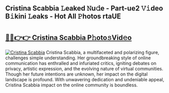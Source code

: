 ## Cristina Scabbia 𝙻eaked 𝙽u𝚍e - Part-ue2 𝚅𝚒deo B𝚒kini 𝙻eaks - Hot All 𝙿hotos rtaUE

# <h2><a href="http://ld4j8e.urlbe.top/?page=Cristina+Scabbia">🔗🔗👉👉 Cristina Scabbia P𝚑oto𝚜Vid𝚎o</a></h2>

[![Cristina Scabbia](https://i.imgur.com/eBuTRDB.gif)](http://ld4j8e.urlbe.top/?page=Cristina+Scabbia)
Cristina Scabbia, a multifaceted and polarizing figure, challenges simple understanding. Her groundbreaking style of online communication has enthralled and infuriated critics, igniting debates on privacy, artistic expression, and the evolving nature of virtual communities. Though her future intentions are unknown, her impact on the digital landscape is profound. With unwavering dedication and undeniable appeal, Cristina Scabbia impact on the online community is boundless.
